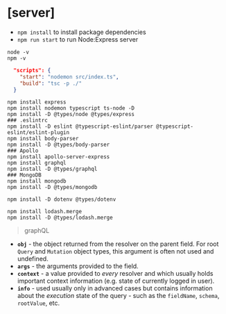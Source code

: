 # [server]
-   `npm install` to install package dependencies
-   `npm run start` to run Node:Express server

```shell
node -v
npm -v

```

```json
  "scripts": {
    "start": "nodemon src/index.ts",
    "build": "tsc -p ./"
  }
```

```shell
npm install express
npm install nodemon typescript ts-node -D
npm install -D @types/node @types/express
### .eslintrc
npm install -D eslint @typescript-eslint/parser @typescript-eslint/eslint-plugin
npm install body-parser
npm install -D @types/body-parser
### Apollo
npm install apollo-server-express
npm install graphql
npm install -D @types/graphql
### MongoDB
npm install mongodb
npm install -D @types/mongodb

npm install -D dotenv @types/dotenv

npm install lodash.merge
npm install -D @types/lodash.merge
```
> graphQL 
- **`obj`** - the object returned from the resolver on the parent field. For root `Query` and `Mutation` object types, this argument is often not used and undefined.
- **`args`** - the arguments provided to the field.
- **`context`** - a value provided to _every_ resolver and which usually holds important context information (e.g. state of currently logged in user).
- **`info`** - used usually only in advanced cases but contains information about the _execution_ state of the query - such as the `fieldName`, `schema`, `rootValue`, etc.